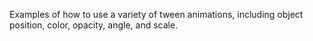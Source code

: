 Examples of how to use a variety of tween animations, including object position, color, opacity, angle, and scale.